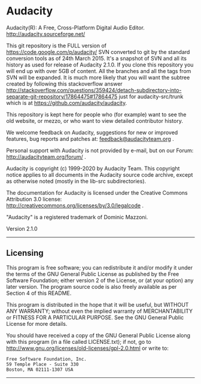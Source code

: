 # Audacity
Audacity(R): A Free, Cross-Platform Digital Audio Editor. http://audacity.sourceforge.net/

This git repository is the FULL version of https://code.google.com/p/audacity/ SVN converted to git by the standard conversion tools as of 24th March 2015.  It's a snapshot of SVN and all its history as used for release of Audacity 2.1.0.  If you clone this repository you will end up with over 5GB of content.  All the branches and all the tags from SVN will be expanded.  It is  much more likely that you will want the subtree created by following this stackoverflow answer http://stackoverflow.com/questions/359424/detach-subdirectory-into-separate-git-repository/17864475#17864475 just for audacity-src/trunk which is at https://github.com/audacity/audacity.

This repository is kept here for people who (for example) want to see the old website, or mezzo, or who want to view detailed contributor history.  

We welcome feedback on Audacity, suggestions for new or improved features, 
bug reports and patches at:
  feedback@audacityteam.org .

Personal support with Audacity is not provided by e-mail, but on our Forum:
  http://audacityteam.org/forum/ .

Audacity is copyright (c) 1999-2020 by Audacity Team. This copyright notice
applies to all documents in the Audacity source code archive, except as
otherwise noted (mostly in the lib-src subdirectories).

The documentation for Audacity is licensed under the Creative Commons
Attribution 3.0 license:
http://creativecommons.org/licenses/by/3.0/legalcode .


"Audacity" is a registered trademark of Dominic Mazzoni.

Version 2.1.0 

--------------------------------------------------------------------------------

## Licensing

This program is free software; you can redistribute it and/or modify it
under the terms of the GNU General Public License as published by the
Free Software Foundation; either version 2 of the License, or (at your
option) any later version. The program source code is also freely
available as per Section 4 of this README.

This program is distributed in the hope that it will be useful, but WITHOUT
ANY WARRANTY; without even the implied warranty of MERCHANTABILITY
or FITNESS FOR A PARTICULAR PURPOSE.  See the GNU General Public
License for more details.

You should have received a copy of the GNU General Public License
along with this program (in a file called LICENSE.txt); if not, go
to http://www.gnu.org/licenses/old-licenses/gpl-2.0.html or write to:

```
Free Software Foundation, Inc.
59 Temple Place - Suite 330
Boston, MA 02111-1307 USA
```

-------------------------------------------------------------------------------
